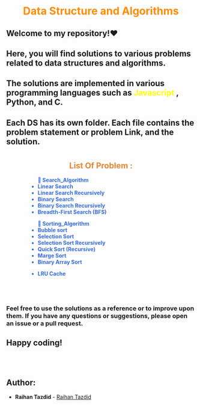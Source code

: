 <h1 style="color: darkorange; font-weight: bold; text-align: center">Data Structure and Algorithms </h1>

## Welcome to my repository!❤️

## Here, you will find solutions to various problems related to data structures and algorithms.

## The solutions are implemented in various programming languages such as <span style="color: yellow"> Javascript </span>, Python, and C.

## Each DS has its own folder. Each file contains the problem statement or problem Link, and the solution.

#

<h2 style="font-weight: bold; text-align: center; color: #eb8634">List Of Problem :</h2>

 <div style="color: #346beb; font-weight: bold; margin-left: 60px; padding-bottom: 20px">
    <!-- <ul style="padding: 10px"> 
        <li> LRU Cache </li>
    </ul> -->
    <ul> 📁 Search_Algorithm 
        <li> Linear Search </li>
        <li> Linear Search Recursively </li>
        <li> Binary Search</li>
        <li> Binary Search Recursively </li>
        <li> Breadth-First Search (BFS) </li>
    </ul>
    <ul> 📁 Sorting_Algorithm 
        <li> Bubble sort </li>
        <li> Selection Sort </li>
        <li> Selection Sort Recursively </li>
        <li> Quick Sort (Recursive) </li>
        <li> Marge Sort </li>
        <li> Binary Array Sort </li>
    </ul>
    <ul> 
        <li> LRU Cache </li>
    </ul>
    <!-- UPDATE HERE -->
  </div>

#

### Feel free to use the solutions as a reference or to improve upon them. If you have any questions or suggestions, please open an issue or a pull request.

##

## Happy coding!

</br>
</br>

## Author:

- **Raihan Tazdid** -
  [Raihan Tazdid](https://www.linkedin.com/in/raihan-tazdid/)
